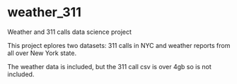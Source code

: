 # weather_311
Weather and 311 calls data science project

This project eplores two datasets: 311 calls in NYC and weather reports from all over New York state.

The weather data is included, but the 311 call csv is over 4gb so is not included.
